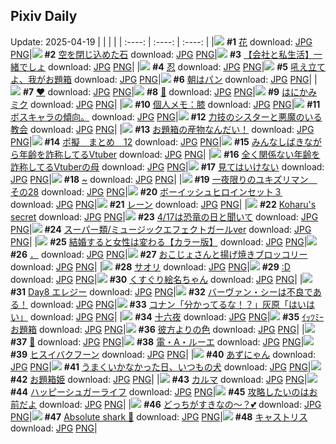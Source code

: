 ## Pixiv Daily
Update: 2025-04-19
|      |      |      |
| :----: | :----: | :----: |
|![](https://pixiv.microyu.workers.dev/c/240x480/img-master/img/2025/04/18/05/20/04/129421311_p0_master1200.jpg) **#1** [花](https://www.pixiv.net/artworks/129421311) download: [JPG](https://pixiv.microyu.workers.dev/img-original/img/2025/04/18/05/20/04/129421311_p0.jpg) [PNG](https://pixiv.microyu.workers.dev/img-original/img/2025/04/18/05/20/04/129421311_p0.png)|![](https://pixiv.microyu.workers.dev/c/240x480/img-master/img/2025/04/17/00/00/11/129381783_p0_master1200.jpg) **#2** [空を閉じ込めた石](https://www.pixiv.net/artworks/129381783) download: [JPG](https://pixiv.microyu.workers.dev/img-original/img/2025/04/17/00/00/11/129381783_p0.jpg) [PNG](https://pixiv.microyu.workers.dev/img-original/img/2025/04/17/00/00/11/129381783_p0.png)|![](https://pixiv.microyu.workers.dev/c/240x480/img-master/img/2025/04/18/12/00/13/129427307_p0_master1200.jpg) **#3** [【会社と私生活】一緒でしょ](https://www.pixiv.net/artworks/129427307) download: [JPG](https://pixiv.microyu.workers.dev/img-original/img/2025/04/18/12/00/13/129427307_p0.jpg) [PNG](https://pixiv.microyu.workers.dev/img-original/img/2025/04/18/12/00/13/129427307_p0.png)|
|![](https://pixiv.microyu.workers.dev/c/240x480/img-master/img/2025/04/18/00/00/16/129414425_p0_master1200.jpg) **#4** [忍](https://www.pixiv.net/artworks/129414425) download: [JPG](https://pixiv.microyu.workers.dev/img-original/img/2025/04/18/00/00/16/129414425_p0.jpg) [PNG](https://pixiv.microyu.workers.dev/img-original/img/2025/04/18/00/00/16/129414425_p0.png)|![](https://pixiv.microyu.workers.dev/c/240x480/img-master/img/2025/04/17/12/02/25/129394815_p0_master1200.jpg) **#5** [吼え立てよ、我がお題箱](https://www.pixiv.net/artworks/129394815) download: [JPG](https://pixiv.microyu.workers.dev/img-original/img/2025/04/17/12/02/25/129394815_p0.jpg) [PNG](https://pixiv.microyu.workers.dev/img-original/img/2025/04/17/12/02/25/129394815_p0.png)|![](https://pixiv.microyu.workers.dev/c/240x480/img-master/img/2025/04/18/07/30/02/129423193_p0_master1200.jpg) **#6** [朝はパン](https://www.pixiv.net/artworks/129423193) download: [JPG](https://pixiv.microyu.workers.dev/img-original/img/2025/04/18/07/30/02/129423193_p0.jpg) [PNG](https://pixiv.microyu.workers.dev/img-original/img/2025/04/18/07/30/02/129423193_p0.png)|
|![](https://pixiv.microyu.workers.dev/c/240x480/img-master/img/2025/04/17/00/16/09/129382811_p0_master1200.jpg) **#7** [♥](https://www.pixiv.net/artworks/129382811) download: [JPG](https://pixiv.microyu.workers.dev/img-original/img/2025/04/17/00/16/09/129382811_p0.jpg) [PNG](https://pixiv.microyu.workers.dev/img-original/img/2025/04/17/00/16/09/129382811_p0.png)|![](https://pixiv.microyu.workers.dev/c/240x480/img-master/img/2025/04/17/17/03/44/129400136_p0_master1200.jpg) **#8** [🌸](https://www.pixiv.net/artworks/129400136) download: [JPG](https://pixiv.microyu.workers.dev/img-original/img/2025/04/17/17/03/44/129400136_p0.jpg) [PNG](https://pixiv.microyu.workers.dev/img-original/img/2025/04/17/17/03/44/129400136_p0.png)|![](https://pixiv.microyu.workers.dev/c/240x480/img-master/img/2025/04/17/00/00/06/129381740_p0_master1200.jpg) **#9** [はにかみミク](https://www.pixiv.net/artworks/129381740) download: [JPG](https://pixiv.microyu.workers.dev/img-original/img/2025/04/17/00/00/06/129381740_p0.jpg) [PNG](https://pixiv.microyu.workers.dev/img-original/img/2025/04/17/00/00/06/129381740_p0.png)|
|![](https://pixiv.microyu.workers.dev/c/240x480/img-master/img/2025/04/17/06/00/06/129389330_p0_master1200.jpg) **#10** [個人メモ：膝](https://www.pixiv.net/artworks/129389330) download: [JPG](https://pixiv.microyu.workers.dev/img-original/img/2025/04/17/06/00/06/129389330_p0.jpg) [PNG](https://pixiv.microyu.workers.dev/img-original/img/2025/04/17/06/00/06/129389330_p0.png)|![](https://pixiv.microyu.workers.dev/c/240x480/img-master/img/2025/04/18/03/09/53/129419689_p0_master1200.jpg) **#11** [ボスキャラの傾向。](https://www.pixiv.net/artworks/129419689) download: [JPG](https://pixiv.microyu.workers.dev/img-original/img/2025/04/18/03/09/53/129419689_p0.jpg) [PNG](https://pixiv.microyu.workers.dev/img-original/img/2025/04/18/03/09/53/129419689_p0.png)|![](https://pixiv.microyu.workers.dev/c/240x480/img-master/img/2025/04/18/18/59/46/129436467_p0_master1200.jpg) **#12** [力技のシスターと悪魔のいる教会](https://www.pixiv.net/artworks/129436467) download: [JPG](https://pixiv.microyu.workers.dev/img-original/img/2025/04/18/18/59/46/129436467_p0.jpg) [PNG](https://pixiv.microyu.workers.dev/img-original/img/2025/04/18/18/59/46/129436467_p0.png)|
|![](https://pixiv.microyu.workers.dev/c/240x480/img-master/img/2025/04/17/12/05/27/129394870_p0_master1200.jpg) **#13** [お題箱の産物なんだい！](https://www.pixiv.net/artworks/129394870) download: [JPG](https://pixiv.microyu.workers.dev/img-original/img/2025/04/17/12/05/27/129394870_p0.jpg) [PNG](https://pixiv.microyu.workers.dev/img-original/img/2025/04/17/12/05/27/129394870_p0.png)|![](https://pixiv.microyu.workers.dev/c/240x480/img-master/img/2025/04/17/23/49/20/129413883_p0_master1200.jpg) **#14** [ポ擬　まとめ　12](https://www.pixiv.net/artworks/129413883) download: [JPG](https://pixiv.microyu.workers.dev/img-original/img/2025/04/17/23/49/20/129413883_p0.jpg) [PNG](https://pixiv.microyu.workers.dev/img-original/img/2025/04/17/23/49/20/129413883_p0.png)|![](https://pixiv.microyu.workers.dev/c/240x480/img-master/img/2025/04/18/21/36/31/129442633_p0_master1200.jpg) **#15** [みんなしばきながら年齢を詐称してるVtuber](https://www.pixiv.net/artworks/129442633) download: [JPG](https://pixiv.microyu.workers.dev/img-original/img/2025/04/18/21/36/31/129442633_p0.jpg) [PNG](https://pixiv.microyu.workers.dev/img-original/img/2025/04/18/21/36/31/129442633_p0.png)|
|![](https://pixiv.microyu.workers.dev/c/240x480/img-master/img/2025/04/17/21/27/04/129408462_p0_master1200.jpg) **#16** [全く関係ない年齢を詐称してるVtuberの母](https://www.pixiv.net/artworks/129408462) download: [JPG](https://pixiv.microyu.workers.dev/img-original/img/2025/04/17/21/27/04/129408462_p0.jpg) [PNG](https://pixiv.microyu.workers.dev/img-original/img/2025/04/17/21/27/04/129408462_p0.png)|![](https://pixiv.microyu.workers.dev/c/240x480/img-master/img/2025/04/19/00/24/47/129443243_p0_master1200.jpg) **#17** [見てはいけない](https://www.pixiv.net/artworks/129443243) download: [JPG](https://pixiv.microyu.workers.dev/img-original/img/2025/04/19/00/24/47/129443243_p0.jpg) [PNG](https://pixiv.microyu.workers.dev/img-original/img/2025/04/19/00/24/47/129443243_p0.png)|![](https://pixiv.microyu.workers.dev/c/240x480/img-master/img/2025/04/18/00/26/15/129415764_p0_master1200.jpg) **#18** [~](https://www.pixiv.net/artworks/129415764) download: [JPG](https://pixiv.microyu.workers.dev/img-original/img/2025/04/18/00/26/15/129415764_p0.jpg) [PNG](https://pixiv.microyu.workers.dev/img-original/img/2025/04/18/00/26/15/129415764_p0.png)|
|![](https://pixiv.microyu.workers.dev/c/240x480/img-master/img/2025/04/17/21/05/11/129407758_p0_master1200.jpg) **#19** [一夜限りのユキズリマン　その28](https://www.pixiv.net/artworks/129407758) download: [JPG](https://pixiv.microyu.workers.dev/img-original/img/2025/04/17/21/05/11/129407758_p0.jpg) [PNG](https://pixiv.microyu.workers.dev/img-original/img/2025/04/17/21/05/11/129407758_p0.png)|![](https://pixiv.microyu.workers.dev/c/240x480/img-master/img/2025/04/17/13/00/13/129395816_p0_master1200.jpg) **#20** [ボーイッシュヒロインセット３](https://www.pixiv.net/artworks/129395816) download: [JPG](https://pixiv.microyu.workers.dev/img-original/img/2025/04/17/13/00/13/129395816_p0.jpg) [PNG](https://pixiv.microyu.workers.dev/img-original/img/2025/04/17/13/00/13/129395816_p0.png)|![](https://pixiv.microyu.workers.dev/c/240x480/img-master/img/2025/04/17/12/11/17/129394965_p0_master1200.jpg) **#21** [レーン](https://www.pixiv.net/artworks/129394965) download: [JPG](https://pixiv.microyu.workers.dev/img-original/img/2025/04/17/12/11/17/129394965_p0.jpg) [PNG](https://pixiv.microyu.workers.dev/img-original/img/2025/04/17/12/11/17/129394965_p0.png)|
|![](https://pixiv.microyu.workers.dev/c/240x480/img-master/img/2025/04/18/03/54/32/129420318_p0_master1200.jpg) **#22** [Koharu's secret](https://www.pixiv.net/artworks/129420318) download: [JPG](https://pixiv.microyu.workers.dev/img-original/img/2025/04/18/03/54/32/129420318_p0.jpg) [PNG](https://pixiv.microyu.workers.dev/img-original/img/2025/04/18/03/54/32/129420318_p0.png)|![](https://pixiv.microyu.workers.dev/c/240x480/img-master/img/2025/04/17/20/13/50/129405877_p0_master1200.jpg) **#23** [4/17は恐竜の日と聞いて](https://www.pixiv.net/artworks/129405877) download: [JPG](https://pixiv.microyu.workers.dev/img-original/img/2025/04/17/20/13/50/129405877_p0.jpg) [PNG](https://pixiv.microyu.workers.dev/img-original/img/2025/04/17/20/13/50/129405877_p0.png)|![](https://pixiv.microyu.workers.dev/c/240x480/img-master/img/2025/04/18/18/57/40/129436415_p0_master1200.jpg) **#24** [スーパー類/ミュージックエフェクトガールver](https://www.pixiv.net/artworks/129436415) download: [JPG](https://pixiv.microyu.workers.dev/img-original/img/2025/04/18/18/57/40/129436415_p0.jpg) [PNG](https://pixiv.microyu.workers.dev/img-original/img/2025/04/18/18/57/40/129436415_p0.png)|
|![](https://pixiv.microyu.workers.dev/c/240x480/img-master/img/2025/04/17/00/06/02/129382369_p0_master1200.jpg) **#25** [結婚すると女性は変わる【カラー版】](https://www.pixiv.net/artworks/129382369) download: [JPG](https://pixiv.microyu.workers.dev/img-original/img/2025/04/17/00/06/02/129382369_p0.jpg) [PNG](https://pixiv.microyu.workers.dev/img-original/img/2025/04/17/00/06/02/129382369_p0.png)|![](https://pixiv.microyu.workers.dev/c/240x480/img-master/img/2025/04/18/04/45/31/129414745_p0_master1200.jpg) **#26** [．](https://www.pixiv.net/artworks/129414745) download: [JPG](https://pixiv.microyu.workers.dev/img-original/img/2025/04/18/04/45/31/129414745_p0.jpg) [PNG](https://pixiv.microyu.workers.dev/img-original/img/2025/04/18/04/45/31/129414745_p0.png)|![](https://pixiv.microyu.workers.dev/c/240x480/img-master/img/2025/04/18/00/06/11/129414965_p0_master1200.jpg) **#27** [おこじょさんと揚げ焼きブロッコリー](https://www.pixiv.net/artworks/129414965) download: [JPG](https://pixiv.microyu.workers.dev/img-original/img/2025/04/18/00/06/11/129414965_p0.jpg) [PNG](https://pixiv.microyu.workers.dev/img-original/img/2025/04/18/00/06/11/129414965_p0.png)|
|![](https://pixiv.microyu.workers.dev/c/240x480/img-master/img/2025/04/17/00/23/19/129383096_p0_master1200.jpg) **#28** [サオリ](https://www.pixiv.net/artworks/129383096) download: [JPG](https://pixiv.microyu.workers.dev/img-original/img/2025/04/17/00/23/19/129383096_p0.jpg) [PNG](https://pixiv.microyu.workers.dev/img-original/img/2025/04/17/00/23/19/129383096_p0.png)|![](https://pixiv.microyu.workers.dev/c/240x480/img-master/img/2025/04/17/13/31/16/129396279_p0_master1200.jpg) **#29** [:D](https://www.pixiv.net/artworks/129396279) download: [JPG](https://pixiv.microyu.workers.dev/img-original/img/2025/04/17/13/31/16/129396279_p0.jpg) [PNG](https://pixiv.microyu.workers.dev/img-original/img/2025/04/17/13/31/16/129396279_p0.png)|![](https://pixiv.microyu.workers.dev/c/240x480/img-master/img/2025/04/17/18/56/04/129403214_p0_master1200.jpg) **#30** [くすぐり絵名ちゃん](https://www.pixiv.net/artworks/129403214) download: [JPG](https://pixiv.microyu.workers.dev/img-original/img/2025/04/17/18/56/04/129403214_p0.jpg) [PNG](https://pixiv.microyu.workers.dev/img-original/img/2025/04/17/18/56/04/129403214_p0.png)|
|![](https://pixiv.microyu.workers.dev/c/240x480/img-master/img/2025/04/17/05/17/05/129388754_p0_master1200.jpg) **#31** [Day8 エレジー](https://www.pixiv.net/artworks/129388754) download: [JPG](https://pixiv.microyu.workers.dev/img-original/img/2025/04/17/05/17/05/129388754_p0.jpg) [PNG](https://pixiv.microyu.workers.dev/img-original/img/2025/04/17/05/17/05/129388754_p0.png)|![](https://pixiv.microyu.workers.dev/c/240x480/img-master/img/2025/04/18/02/14/35/129418687_p0_master1200.jpg) **#32** [バーヴァン・シーは不良である！](https://www.pixiv.net/artworks/129418687) download: [JPG](https://pixiv.microyu.workers.dev/img-original/img/2025/04/18/02/14/35/129418687_p0.jpg) [PNG](https://pixiv.microyu.workers.dev/img-original/img/2025/04/18/02/14/35/129418687_p0.png)|![](https://pixiv.microyu.workers.dev/c/240x480/img-master/img/2025/04/17/15/16/23/129398064_p0_master1200.jpg) **#33** [コナン「分かってるな！？」灰原「はいはい」](https://www.pixiv.net/artworks/129398064) download: [JPG](https://pixiv.microyu.workers.dev/img-original/img/2025/04/17/15/16/23/129398064_p0.jpg) [PNG](https://pixiv.microyu.workers.dev/img-original/img/2025/04/17/15/16/23/129398064_p0.png)|
|![](https://pixiv.microyu.workers.dev/c/240x480/img-master/img/2025/04/17/06/10/40/129389523_p0_master1200.jpg) **#34** [十六夜](https://www.pixiv.net/artworks/129389523) download: [JPG](https://pixiv.microyu.workers.dev/img-original/img/2025/04/17/06/10/40/129389523_p0.jpg) [PNG](https://pixiv.microyu.workers.dev/img-original/img/2025/04/17/06/10/40/129389523_p0.png)|![](https://pixiv.microyu.workers.dev/c/240x480/img-master/img/2025/04/17/11/57/59/129394591_p0_master1200.jpg) **#35** [ｲｯﾂﾐｰお題箱](https://www.pixiv.net/artworks/129394591) download: [JPG](https://pixiv.microyu.workers.dev/img-original/img/2025/04/17/11/57/59/129394591_p0.jpg) [PNG](https://pixiv.microyu.workers.dev/img-original/img/2025/04/17/11/57/59/129394591_p0.png)|![](https://pixiv.microyu.workers.dev/c/240x480/img-master/img/2025/04/18/06/57/02/129422602_p0_master1200.jpg) **#36** [彼方よりの色](https://www.pixiv.net/artworks/129422602) download: [JPG](https://pixiv.microyu.workers.dev/img-original/img/2025/04/18/06/57/02/129422602_p0.jpg) [PNG](https://pixiv.microyu.workers.dev/img-original/img/2025/04/18/06/57/02/129422602_p0.png)|
|![](https://pixiv.microyu.workers.dev/c/240x480/img-master/img/2025/04/17/00/20/07/129382957_p0_master1200.jpg) **#37** [🦋](https://www.pixiv.net/artworks/129382957) download: [JPG](https://pixiv.microyu.workers.dev/img-original/img/2025/04/17/00/20/07/129382957_p0.jpg) [PNG](https://pixiv.microyu.workers.dev/img-original/img/2025/04/17/00/20/07/129382957_p0.png)|![](https://pixiv.microyu.workers.dev/c/240x480/img-master/img/2025/04/17/13/28/01/129396225_p0_master1200.jpg) **#38** [電・A・ルーエ](https://www.pixiv.net/artworks/129396225) download: [JPG](https://pixiv.microyu.workers.dev/img-original/img/2025/04/17/13/28/01/129396225_p0.jpg) [PNG](https://pixiv.microyu.workers.dev/img-original/img/2025/04/17/13/28/01/129396225_p0.png)|![](https://pixiv.microyu.workers.dev/c/240x480/img-master/img/2025/04/17/23/23/26/129412916_p0_master1200.jpg) **#39** [ヒスイバクフーン](https://www.pixiv.net/artworks/129412916) download: [JPG](https://pixiv.microyu.workers.dev/img-original/img/2025/04/17/23/23/26/129412916_p0.jpg) [PNG](https://pixiv.microyu.workers.dev/img-original/img/2025/04/17/23/23/26/129412916_p0.png)|
|![](https://pixiv.microyu.workers.dev/c/240x480/img-master/img/2025/04/18/00/02/12/129414760_p0_master1200.jpg) **#40** [あずにゃん](https://www.pixiv.net/artworks/129414760) download: [JPG](https://pixiv.microyu.workers.dev/img-original/img/2025/04/18/00/02/12/129414760_p0.jpg) [PNG](https://pixiv.microyu.workers.dev/img-original/img/2025/04/18/00/02/12/129414760_p0.png)|![](https://pixiv.microyu.workers.dev/c/240x480/img-master/img/2025/04/17/21/57/30/129409643_p0_master1200.jpg) **#41** [うまくいかなかった日、いつもの犬](https://www.pixiv.net/artworks/129409643) download: [JPG](https://pixiv.microyu.workers.dev/img-original/img/2025/04/17/21/57/30/129409643_p0.jpg) [PNG](https://pixiv.microyu.workers.dev/img-original/img/2025/04/17/21/57/30/129409643_p0.png)|![](https://pixiv.microyu.workers.dev/c/240x480/img-master/img/2025/04/18/19/24/26/129437425_p0_master1200.jpg) **#42** [お題箱姫](https://www.pixiv.net/artworks/129437425) download: [JPG](https://pixiv.microyu.workers.dev/img-original/img/2025/04/18/19/24/26/129437425_p0.jpg) [PNG](https://pixiv.microyu.workers.dev/img-original/img/2025/04/18/19/24/26/129437425_p0.png)|
|![](https://pixiv.microyu.workers.dev/c/240x480/img-master/img/2025/04/17/18/57/46/129403256_p0_master1200.jpg) **#43** [カルマ](https://www.pixiv.net/artworks/129403256) download: [JPG](https://pixiv.microyu.workers.dev/img-original/img/2025/04/17/18/57/46/129403256_p0.jpg) [PNG](https://pixiv.microyu.workers.dev/img-original/img/2025/04/17/18/57/46/129403256_p0.png)|![](https://pixiv.microyu.workers.dev/c/240x480/img-master/img/2025/04/17/00/00/01/129381698_p0_master1200.jpg) **#44** [ハッピーシュガーライフ](https://www.pixiv.net/artworks/129381698) download: [JPG](https://pixiv.microyu.workers.dev/img-original/img/2025/04/17/00/00/01/129381698_p0.jpg) [PNG](https://pixiv.microyu.workers.dev/img-original/img/2025/04/17/00/00/01/129381698_p0.png)|![](https://pixiv.microyu.workers.dev/c/240x480/img-master/img/2025/04/18/20/27/52/129439788_p0_master1200.jpg) **#45** [攻略したいのはお前だよ](https://www.pixiv.net/artworks/129439788) download: [JPG](https://pixiv.microyu.workers.dev/img-original/img/2025/04/18/20/27/52/129439788_p0.jpg) [PNG](https://pixiv.microyu.workers.dev/img-original/img/2025/04/18/20/27/52/129439788_p0.png)|
|![](https://pixiv.microyu.workers.dev/c/240x480/img-master/img/2025/04/17/00/15/17/129382773_p0_master1200.jpg) **#46** [どっちがすきなの～？💕](https://www.pixiv.net/artworks/129382773) download: [JPG](https://pixiv.microyu.workers.dev/img-original/img/2025/04/17/00/15/17/129382773_p0.jpg) [PNG](https://pixiv.microyu.workers.dev/img-original/img/2025/04/17/00/15/17/129382773_p0.png)|![](https://pixiv.microyu.workers.dev/c/240x480/img-master/img/2025/04/18/02/11/51/129418630_p0_master1200.jpg) **#47** [Absolute shark 🔱](https://www.pixiv.net/artworks/129418630) download: [JPG](https://pixiv.microyu.workers.dev/img-original/img/2025/04/18/02/11/51/129418630_p0.jpg) [PNG](https://pixiv.microyu.workers.dev/img-original/img/2025/04/18/02/11/51/129418630_p0.png)|![](https://pixiv.microyu.workers.dev/c/240x480/img-master/img/2025/04/18/05/12/28/129421220_p0_master1200.jpg) **#48** [キャストリス](https://www.pixiv.net/artworks/129421220) download: [JPG](https://pixiv.microyu.workers.dev/img-original/img/2025/04/18/05/12/28/129421220_p0.jpg) [PNG](https://pixiv.microyu.workers.dev/img-original/img/2025/04/18/05/12/28/129421220_p0.png)|
